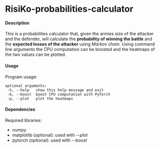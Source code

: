 # RisiKo-probabilities-calculator

#### Description

This is a probabilities calculator that, given the armies size of the attacker and the defender, will calculate the **probability of winning the battle** and the **expected losses of the attacker** using _Markov chain_. Using command line arguments the CPU computation can be boosted and the heatmaps of the two values can be plotted.
 
#### Usage
 
Program usage:
```
optional arguments:
 -h, --help   show this help message and exit
 -b, --boost  boost CPU computation with PyTorch
 -p, --plot   plot the heatmaps
 ```
 
#### Dependencies

Required libraries:
 - numpy
 - matplotlib (optional): used with _--plot_
 - pytorch (optional): used with _--boost_
